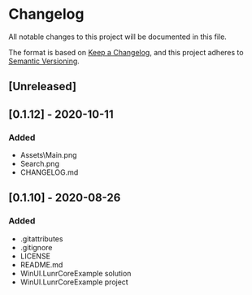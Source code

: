 # Changelog
All notable changes to this project will be documented in this file.

The format is based on [Keep a Changelog](https://keepachangelog.com/en/1.0.0/),
and this project adheres to [Semantic Versioning](https://semver.org/spec/v2.0.0.html).

## [Unreleased]

## [0.1.12] - 2020-10-11
### Added
- Assets\Main.png
- Search.png
- CHANGELOG.md

## [0.1.10] - 2020-08-26
### Added
- .gitattributes
- .gitignore
- LICENSE
- README.md
- WinUI.LunrCoreExample solution
- WinUI.LunrCoreExample project
